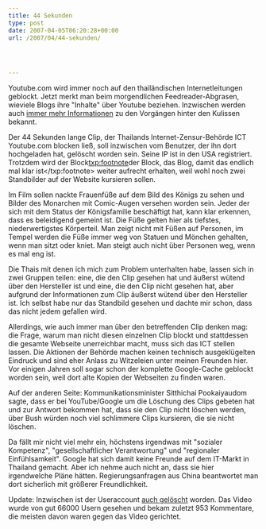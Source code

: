 ```yaml
---
title: 44 Sekunden
type: post
date: 2007-04-05T06:20:28+00:00
url: /2007/04/44-sekunden/




---
```

Youtube.com wird immer noch auf den thailändischen Internetleitungen geblockt. Jetzt merkt man beim morgendlichen Feedreader-Abgrasen, wieviele Blogs ihre "Inhalte" über Youtube beziehen. Inzwischen werden auch [immer mehr Informationen][1] zu den Vorgängen hinter den Kulissen bekannt.

Der 44 Sekunden lange Clip, der Thailands Internet-Zensur-Behörde <span class="caps">ICT</span> Youtube.com blocken ließ, soll inzwischen vom Benutzer, der ihn dort hochgeladen hat, gelöscht worden sein. Seine IP ist in den <span class="caps">USA</span> registriert. Trotzdem wird der Block<txp:footnote>der Block, das Blog, damit das endlich mal klar ist</txp:footnote> weiter aufrecht erhalten, weil wohl noch zwei Standbilder auf der Website kursieren sollen.

Im Film sollen nackte Frauenfüße auf dem Bild des Königs zu sehen und Bilder des Monarchen mit Comic-Augen versehen worden sein. Jeder der sich mit dem Status der Königsfamilie beschäftigt hat, kann klar erkennen, dass es beleidigend gemeint ist. Die Füße gelten hier als tiefstes, niederwertigstes Körperteil. Man zeigt nicht mit Füßen auf Personen, im Tempel werden die Füße immer weg von Statuen und Mönchen gehalten, wenn man sitzt oder kniet. Man steigt auch nicht über Personen weg, wenn es mal eng ist.

Die Thais mit denen ich mich zum Problem unterhalten habe, lassen sich in zwei Gruppen teilen: eine, die den Clip gesehen hat und äußerst wütend über den Hersteller ist und eine, die den Clip nicht gesehen hat, aber aufgrund der Informationen zum Clip äußerst wütend über den Hersteller ist. Ich selbst habe nur das Standbild gesehen und dachte mir schon, dass das nicht jedem gefallen wird.

Allerdings, wie auch immer man über den betreffenden Clip denken mag: die Frage, warum man nicht diesen einzelnen Clip blockt und stattdessen die gesamte Webseite unerreichbar macht, muss sich das <span class="caps">ICT</span> stellen lassen. Die Aktionen der Behörde machen keinen technisch ausgeklügelten Eindruck und sind eher Anlass zu Witzeleien unter meinen Freunden hier. Vor einigen Jahren soll sogar schon der komplette Google-Cache geblockt worden sein, weil dort alte Kopien der Webseiten zu finden waren.

Auf der anderen Seite: Kommunikationsminister Sitthichai Pookaiyaudom sagte, dass er bei YouTube/Google um die Löschung des Clips gebeten hat und zur Antwort bekommen hat, dass sie den Clip nicht löschen werden, über Bush würden noch viel schlimmere Clips kursieren, die sie nicht löschen.

Da fällt mir nicht viel mehr ein, höchstens irgendwas mit "sozialer Kompetenz", "gesellschaftlicher Verantwortung" und "regionaler Einfühlsamkeit". Google hat sich damit keine Freunde auf dem IT-Markt in Thailand gemacht. Aber ich nehme auch nicht an, dass sie hier irgendwelche Pläne hätten. Regierungsanfragen aus China beantwortet man dort sicherlich mit größerer Freundlichkeit.

Update: Inzwischen ist der Useraccount [auch gelöscht][2] worden. Das Video wurde von gut 66000 Usern gesehen und bekam zuletzt 953 Kommentare, die meisten davon waren gegen das Video gerichtet.

 [1]: http://edition.cnn.com/2007/WORLD/asiapcf/04/05/thailand.youtube.reut/index.html?eref=edition_asia
 [2]: http://www.bangkokpost.com/breaking_news/breakingnews.php?id=117895
